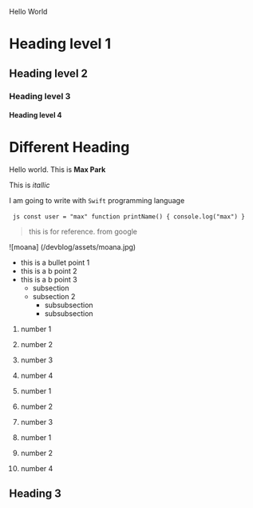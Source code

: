 Hello World

# Heading level 1

## Heading level 2

### Heading level 3

#### Heading level 4

Different Heading
=================

Hello world. This is **Max Park**

This is *itallic*

I am going to write with `Swift` programming language

` ` `js
const user = "max"
function printName() {
    console.log("max")
}
` ` `

> this is for reference. from google

![moana] (/devblog/assets/moana.jpg)

- this is a bullet point 1
- this is a b point 2
- this is a b point 3
    - subsection
    - subsection 2
        - subsubsection
        - subsubsection

1. number 1
1. number 2
1. number 3
1. number 4

1. number 1 
2. number 2
3. number 3

1. number 1
2. number 2
3. number 4

## Heading 3


